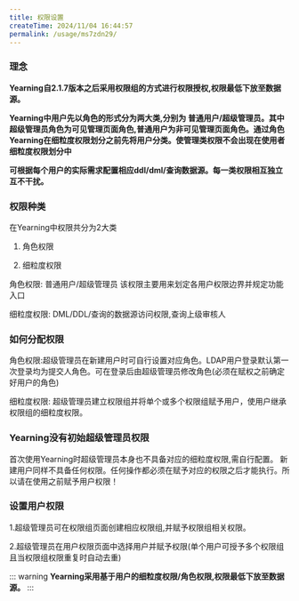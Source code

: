 ```yaml
---
title: 权限设置
createTime: 2024/11/04 16:44:57
permalink: /usage/ms7zdn29/
---
```


### 理念

**Yearning自2.1.7版本之后采用权限组的方式进行权限授权,权限最低下放至数据源。** 

**Yearning中用户先以角色的形式分为两大类,分别为 普通用户/超级管理员。其中超级管理员角色为可见管理页面角色,普通用户为非可见管理页面角色。通过角色Yearning在细粒度权限划分之前先将用户分类。使管理类权限不会出现在使用者细粒度权限划分中** 

**可根据每个用户的实际需求配置相应ddl/dml/查询数据源。每一类权限相互独立互不干扰。**

### 权限种类

在Yearning中权限共分为2大类

1. 角色权限

2. 细粒度权限

角色权限: 普通用户/超级管理员  该权限主要用来划定各用户权限边界并规定功能入口

细粒度权限: DML/DDL/查询的数据源访问权限,查询上级审核人

### 如何分配权限

角色权限:超级管理员在新建用户时可自行设置对应角色。LDAP用户登录默认第一次登录均为提交人角色。可在登录后由超级管理员修改角色(必须在赋权之前确定好用户的角色)

细粒度权限: 超级管理员建立权限组并将单个或多个权限组赋予用户，使用户继承权限组的细粒度权限。

### Yearning没有初始超级管理员权限

首次使用Yearning时超级管理员本身也不具备对应的细粒度权限,需自行配置。 新建用户同样不具备任何权限。任何操作都必须在赋予对应的权限之后才能执行。所以请在使用之前赋予用户权限！

### 设置用户权限

1.超级管理员可在权限组页面创建相应权限组,并赋予权限组相关权限。

2.超级管理员在用户权限页面中选择用户并赋予权限(单个用户可授予多个权限组且当权限组权限重复时自动去重)


::: warning
**Yearning采用基于用户的细粒度权限/角色权限,权限最低下放至数据源。** 
:::